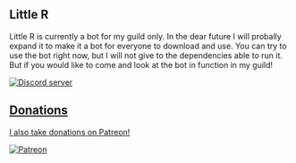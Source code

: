   
## Little R
Little R is currently a bot for my guild only.
In the dear future I will probally expand it to make it a bot for everyone to download and use.
You can try to use the bot right now, but I will not give to the dependencies able to run it.
But if you would like to come and look at the bot in function in my guild!

<a href="https://discord.gg/WUTAaSW"><img src="https://discordapp.com/api/guilds/331998474545528833/embed.png" alt="Discord server" />
## Donations
I also take donations on Patreon!

<a href="https://www.patreon.com/_RHG"><img src="https://img.shields.io/badge/donate-patreon-F96854.svg" alt="Patreon" /></a>
